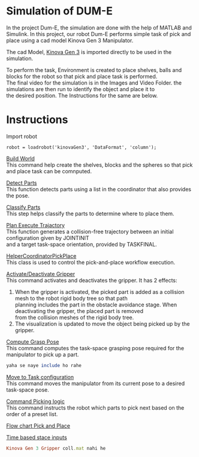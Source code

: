 <p align="justify">
  <h1>Simulation of DUM-E</h1>
</p>

In the project Dum-E, the simulation are done with the help of MATLAB and Simulink.
In this project, our robot Dum-E performs simple task of pick and place using a cad model Kinova Gen 3 Manipulator. <br>

The cad Model, [Kinova Gen 3](https://www.kinovarobotics.com/en/products/gen3-robot) is imported directly to be used in the simulation.

To perform the task, Environment is created to place shelves, balls and blocks for the robot so that pick and place task is performed.<br>
The final video for the simulation is in the Images and Video Folder. the simulations are then run to identify the object and place it to<br>
the desired position. The Instructions for the same are below.<br>

# Instructions
Import robot
 ```
 robot = loadrobot('kinovaGen3', 'DataFormat', 'column');
 ```
 [Build World](https://github.com/rodion0917/DumE/blob/main/src/example_Command_Build_World.m) <br>
 This command help create the shelves, blocks and the spheres so that pick and place task can be comnputed.
 
 [Detect Parts](https://github.com/rodion0917/DumE/blob/main/src/example_Command_Detect_Parts.m) <br>
 This function detects parts using a list in the coordinator that also provides the pose.
 
 [Classify Parts](https://github.com/rodion0917/DumE/blob/main/src/example_Command_Classify_Parts.m) <br>
 This step helps classify the parts to determine where to place them.
 
 [Plan Execute Trajactory](https://github.com/rodion0917/DumE/blob/main/src/example_Helper_Plan_Execute_Trajectory_Pick_Place.m) <br>
 This function generates a collision-free trajectory between an initial configuration given by JOINTINIT <br> 
 and a target task-space orientation, provided by TASKFINAL.
 
 [HelperCoordinatorPickPlace](https://github.com/rodion0917/DumE/blob/main/src/example_Helper_Coordinator_Pick_Place.m) <br>
 This class is used to control the pick-and-place workflow execution.
 
 [Activate/Deactivate Gripper](https://github.com/rodion0917/DumE/blob/main/src/example_Command_Activate_Gripper.m) <br>
 This command activates and deactivates the gripper. It has 2 effects:<br>
 1. When the gripper is activated, the picked part is added as a collision mesh to the robot rigid body tree so that path<br>
    planning includes the part in the obstacle avoidance stage. When deactivating the gripper, the placed part is removed <br>
    from the collision meshes of the rigid body tree.
 2. The visualization is updated to move the object being picked up by the gripper. 
 
 [Compute Grasp Pose](https://github.com/rodion0917/DumE/blob/main/src/example_Command_Compute_Grasp_Pose.m) <br>
 This command computes the task-space grasping pose required for the manipulator to pick up a part.
 
```ruby
yaha se naye include ho rahe
```

[Move to Task configuration](https://github.com/rodion0917/DumE/blob/main/src/example_Command_Move_To_Task_Config.m) <br>
This command moves the manipulator from its current pose to a desired task-space pose.

[Command Picking logic](https://github.com/rodion0917/DumE/blob/main/src/example_Command_Picking_Logic.m) <br>
This command instructs the robot which parts to pick next based on the order of a preset list.

[Flow chart Pick and Place](https://github.com/rodion0917/DumE/blob/main/src/example_Helper_Flow_Chart_Pick_Place.sfx) <br>


[Time based stace inputs](https://github.com/rodion0917/DumE/blob/main/src/example_Helper_Time_Based_State_Inputs_Pick_Place.m) <br>



```ruby
Kinova Gen 3 Gripper coll.mat nahi he
```















